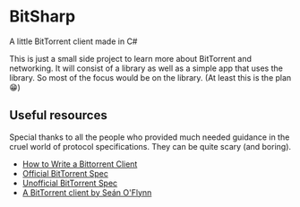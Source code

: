 # BitSharp
A little BitTorrent client made in C#

This is just a small side project to learn more about BitTorrent and networking. It will consist of a library as well as a simple app that uses the library. So most of the focus would be on the library. (At least this is the plan :grin:)

## Useful resources
Special thanks to all the people who provided much needed guidance in the cruel world of protocol specifications. They can be quite scary (and boring). 

 - [How to Write a Bittorrent Client](http://www.kristenwidman.com/blog/33/how-to-write-a-bittorrent-client-part-1/)
 - [Official BitTorrent Spec](http://bittorrent.org/beps/bep_0003.html)
 - [Unofficial BitTorrent Spec](https://wiki.theory.org/index.php/Main_Page)
 - [A BitTorrent client by Seán O'Flynn](https://web.archive.org/web/20170929202422/http://seanjoflynn.com/research/bittorrent)
